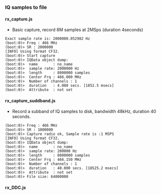 ### IQ samples to file

#### rx_capture.js

* Basic capture, record 8M samples at 2MSps (duration 4seconds)

```
Exact sample rate is: 2000000.052982 Hz
(boot:0)> Freq : 466 MHz
(boot:0)> SR : 2000000
[INFO] Using format CF32.
(boot:0)> Start capture
(boot:0)> IQData object dump:
(boot:0)>  name       : no_name
(boot:0)>  sample rate: 2000000 Hz
(boot:0)>  length     : 8000000 samples
(boot:0)>  Center Frq : 466.000 MHz
(boot:0)>  Number of channels : 1
(boot:0)>  duration   : 4.000 secs. [1852.5 msecs]
(boot:0)>  Attribute  : not set
```



#### rx_capture_suddband.js

* Record a subband of IQ samples to disk, bandwidth 48kHz, duration 40 seconds.



```
(boot:0)> Freq : 466 MHz
(boot:0)> SR : 1000000
(boot:0)> Capture radio ok, Sample rate is :1 MSPS
[INFO] Using format CF32.
(boot:0)> IQData object dump:
(boot:0)>  name       : no_name
(boot:0)>  sample rate: 200000 Hz
(boot:0)>  length     : 8000000 samples
(boot:0)>  Center Frq : 466.150 MHz
(boot:0)>  Number of channels : 1
(boot:0)>  duration   : 40.000 secs. [18525.2 msecs]
(boot:0)>  Attribute  : not set
(boot:0)> File size: 64000000
```

#### rx_DDC.js

